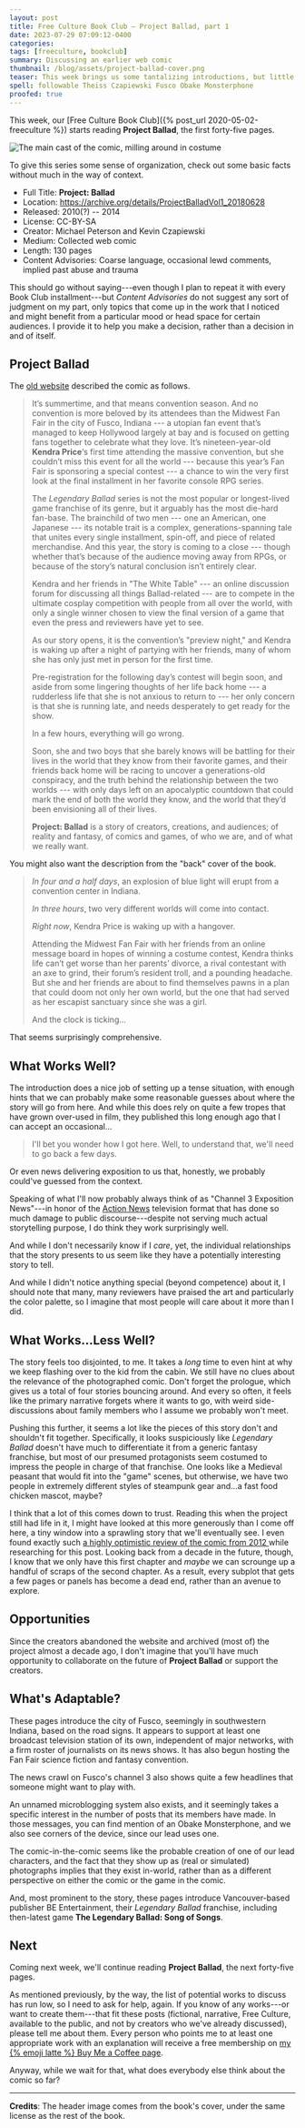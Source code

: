 ```yaml
---
layout: post
title: Free Culture Book Club — Project Ballad, part 1
date: 2023-07-29 07:09:12-0400
categories:
tags: [freeculture, bookclub]
summary: Discussing an earlier web comic
thumbnail: /blog/assets/project-ballad-cover.png
teaser: This week brings us some tantalizing introductions, but little that approaches a followable story.
spell: followable Theiss Czapiewski Fusco Obake Monsterphone
proofed: true
---
```


This week, our [Free Culture Book Club]({% post_url 2020-05-02-freeculture %}) starts reading **Project Ballad**, the first forty-five pages.

![The main cast of the comic, milling around in costume](/blog/assets/project-ballad-cover.png "William Ware Theiss does Eurovision?")

To give this series some sense of organization, check out some basic facts without much in the way of context.

 * Full Title:  **Project: Ballad**
 * Location:  <https://archive.org/details/ProjectBalladVol1_20180628>
 * Released:  2010(?) -- 2014
 * License:  CC-BY-SA
 * Creator:  Michael Peterson and Kevin Czapiewski
 * Medium:  Collected web comic
 * Length:  130 pages
 * Content Advisories:  Coarse language, occasional lewd comments, implied past abuse and trauma

This should go without saying---even though I plan to repeat it with every Book Club installment---but *Content Advisories* do not suggest any sort of judgment on my part, only topics that come up in the work that I noticed and might benefit from a particular mood or head space for certain audiences.  I provide it to help you make a decision, rather than a decision in and of itself.

## Project Ballad

The [old website](https://web.archive.org/web/20141025201012/http://www.projectballad.com/about) described the comic as follows.

 > It’s summertime, and that means convention season. And no convention is more beloved by its attendees than the Midwest Fan Fair in the city of Fusco, Indiana --- a utopian fan event that’s managed to keep Hollywood largely at bay and is focused on getting fans together to celebrate what they love. It’s nineteen-year-old **Kendra Price**‘s first time attending the massive convention, but she couldn’t miss this event for all the world --- because this year’s Fan Fair is sponsoring a special contest --- a chance to win the very first look at the final installment in her favorite console RPG series.
 >
 > The *Legendary Ballad* series is not the most popular or longest-lived game franchise of its genre, but it arguably has the most die-hard fan-base. The brainchild of two men --- one an American, one Japanese --- its notable trait is a complex, generations-spanning tale that unites every single installment, spin-off, and piece of related merchandise. And this year, the story is coming to a close --- though whether that’s because of the audience moving away from RPGs, or because of the story’s natural conclusion isn’t entirely clear.
 >
 > Kendra and her friends in "The White Table" --- an online discussion forum for discussing all things Ballad-related --- are to compete in the ultimate cosplay competition with people from all over the world, with only a single winner chosen to view the final version of a game that even the press and reviewers have yet to see.
 >
 > As our story opens, it is the convention’s "preview night," and Kendra is waking up after a night of partying with her friends, many of whom she has only just met in person for the first time.
 >
 > Pre-registration for the following day’s contest will begin soon, and aside from some lingering thoughts of her life back home --- a rudderless life that she is not anxious to return to --- her only concern is that she is running late, and needs desperately to get ready for the show.
 >
 > In a few hours, everything will go wrong.
 >
 > Soon, she and two boys that she barely knows will be battling for their lives in the world that they know from their favorite games, and their friends back home will be racing to uncover a generations-old conspiracy, and the truth behind the relationship between the two worlds --- with only days left on an apocalyptic countdown that could mark the end of both the world they know, and the world that they’d been envisioning all of their lives.
 >
 > **Project: Ballad** is a story of creators, creations, and audiences; of reality and fantasy, of comics and games, of who we are, and of what we really want.

You might also want the description from the "back" cover of the book.

 > *In four and a half days*, an explosion of blue light will erupt from a convention center in Indiana.
 >
 > *In three hours*, two very different worlds will come into contact.
 >
 > *Right now*, Kendra Price is waking up with a hangover.
 >
 > Attending the Midwest Fan Fair with her friends from an online message board in hopes of winning a costume contest, Kendra thinks life can’t get worse than her parents’ divorce, a rival contestant with an axe to grind, their forum’s resident troll, and a pounding headache. But she and her friends are about to find themselves pawns in a plan that could doom not only her own world, but the one that had served as her escapist sanctuary since she was a girl.
 >
 > And the clock is ticking...

That seems surprisingly comprehensive.

## What Works Well?

The introduction does a nice job of setting up a tense situation, with enough hints that we can probably make some reasonable guesses about where the story will go from here.  And while this does rely on quite a few tropes that have grown over-used in film, they published this long enough ago that I can accept an occasional...

 > I'll bet you wonder how I got here.  Well, to understand that, we'll need to go back a few days.

Or even news delivering exposition to us that, honestly, we probably could've guessed from the context.

Speaking of what I'll now probably always think of as "Channel 3 Exposition News"---in honor of the [Action News](https://en.wikipedia.org/wiki/Action_News) television format that has done so much damage to public discourse---despite not serving much actual storytelling purpose, I do think they work surprisingly well.

And while I don't necessarily know if I *care*, yet, the individual relationships that the story presents to us seem like they have a potentially interesting story to tell.

And while I didn't notice anything special (beyond competence) about it, I should note that many, many reviewers have praised the art and particularly the color palette, so I imagine that most people will care about it more than I did.

## What Works...Less Well?

The story feels too disjointed, to me.  It takes a *long* time to even hint at why we keep flashing over to the kid from the cabin.  We still have no clues about the relevance of the photographed comic.  Don't forget the prologue, which gives us a total of four stories bouncing around.  And every so often, it feels like the primary narrative forgets where it wants to go, with weird side-discussions about family members who I assume we probably won't meet.

Pushing this further, it seems a lot like the pieces of this story don't and shouldn't fit together.  Specifically, it looks suspiciously like *Legendary Ballad* doesn't have much to differentiate it from a generic fantasy franchise, but most of our presumed protagonists seem costumed to impress the people in charge of that franchise.  One looks like a Medieval peasant that would fit into the "game" scenes, but otherwise, we have two people in extremely different styles of steampunk gear and...a fast food chicken mascot, maybe?

I think that a lot of this comes down to trust.  Reading this when the project still had life in it, I might have looked at this more generously than I come off here, a tiny window into a sprawling story that we'll eventually see.  I even found exactly such [a highly optimistic review of the comic from 2012 <i class="fab fa-creative-commons-nc"></i>](https://www.comicbookdaily.com/columns/webcomics-walkabout/project-ballad/) while researching for this post.  Looking back from a decade in the future, though, I know that we only have this first chapter and *maybe* we can scrounge up a handful of scraps of the second chapter.  As a result, every subplot that gets a few pages or panels has become a dead end, rather than an avenue to explore.

## Opportunities

Since the creators abandoned the website and archived (most of) the project almost a decade ago, I don't imagine that you'll have much opportunity to collaborate on the future of **Project Ballad** or support the creators.

## What's Adaptable?

These pages introduce the city of Fusco, seemingly in southwestern Indiana, based on the road signs.  It appears to support at least one broadcast television station of its own, independent of major networks, with a firm roster of journalists on its news shows.  It has also begun hosting the Fan Fair science fiction and fantasy convention.

The news crawl on Fusco's channel 3 also shows quite a few headlines that someone might want to play with.

An unnamed microblogging system also exists, and it seemingly takes a specific interest in the number of posts that its members have made.  In those messages, you can find mention of an Obake Monsterphone, and we also see corners of the device, since our lead uses one.

The comic-in-the-comic seems like the probable creation of one of our lead characters, and the fact that they show up as (real or simulated) photographs implies that they exist in-world, rather than as a different perspective on either the comic or the game in the comic.

And, most prominent to the story, these pages introduce Vancouver-based publisher BE Entertainment, their *Legendary Ballad* franchise, including then-latest game **The Legendary Ballad:  Song of Songs**.

## Next

Coming next week, we'll continue reading **Project Ballad**, the next forty-five pages.

As mentioned previously, by the way, the list of potential works to discuss has run low, so I need to ask for help, again.  If you know of any works---or want to create them---that fit these posts (fictional, narrative, Free Culture, available to the public, and not by creators who we've already discussed), please tell me about them.  Every person who points me to at least one appropriate work with an explanation will receive a free membership on [my {% emoji latte %} Buy Me a Coffee page](https://buymeacoffee.com/jcolag).

Anyway, while we wait for that, what does everybody else think about the comic so far?

* * *

**Credits**:  The header image comes from the book's cover, under the same license as the rest of the book.
